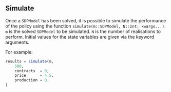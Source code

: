## Simulate

Once a `SDPModel` has been solved, it is possible to simulate the performance of the policy using the function `simulate(m::SDPModel, N::Int; kwargs...)`.
`m` is the solved `SDPModel` to be simulated. `N` is the number of realisations to perform. Initial values for the state variables are given via the keyword arguments.

For example:

```julia
results = simulate(m,
    500,
    contracts  = 0,
    price      = 4.5,
    production = 0.
)
```
